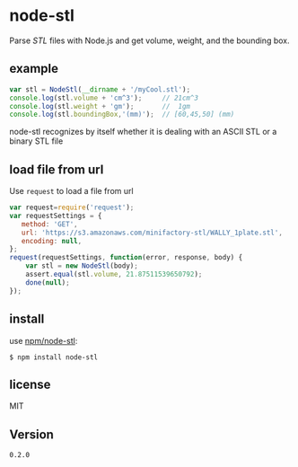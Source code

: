 node-stl
========

Parse *STL* files with Node.js and get volume, weight, and the bounding box.

## example

```javascript
var stl = NodeStl(__dirname + '/myCool.stl');
console.log(stl.volume + 'cm^3');     // 21cm^3
console.log(stl.weight + 'gm');       //  1gm
console.log(stl.boundingBox,'(mm)');  // [60,45,50] (mm)
```
node-stl recognizes by itself whether it is dealing with an ASCII STL or a binary STL file

## load file from url

Use `request` to load a file from url

```javascript
var request=require('request');
var requestSettings = {
   method: 'GET',
   url: 'https://s3.amazonaws.com/minifactory-stl/WALLY_1plate.stl',
   encoding: null,
};
request(requestSettings, function(error, response, body) {
    var stl = new NodeStl(body);
    assert.equal(stl.volume, 21.87511539650792);
    done(null);
});
```

## install

use [npm/node-stl](https://www.npmjs.com/package/node-stl):

```shell
$ npm install node-stl
```

## license

MIT

## Version

`0.2.0`
